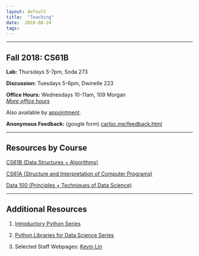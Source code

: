 ```yaml
---
layout: default
title:  "Teaching"
date:  2018-08-24
tags: 
---
```

---
## Fall 2018: CS61B

**Lab:** Thursdays 5-7pm, Soda 273

**Discussion:** Tuesdays 5-6pm, Dwinelle 223  

**Office Hours:** Wednesdays 10-11am, 109 Morgan  
[_More office hours_](https://calendar.google.com/calendar/embed?mode=WEEK&height=600&wkst=1&bgcolor=%23FFFFFF&src=berkeley.edu_6g2e4cd6cj973iltn2gscj2dp4%40group.calendar.google.com&color=%23182C57&ctz=America%2FLos_Angeles)

Also available by <a href="https://mail.google.com/mail/?view=cm&fs=1&to=carlo@berkeley.edu&su=One-on-One Meeting&body=Two notes: Check my OH, Lab, Disc schedule on carloc.me. After exams I will send out a calendar for conference sign ups. Otherwise, email me and we can schedule a time together!">appointment</a>.

**Anonymous Feedback:** (google form) [carloc.me/feedback.html](http://carloc.me/feedback.html)

---

## Resources by Course
[CS61B (Data Structures + Algorithms)](/cs61b)

[CS61A (Structure and Interpretation of Computer Programs)](/cs61a)

[Data 100 (Principles + Techniques of Data Science)](/ds100)

---
## Additional Resources 
1. [Introductory Python Series](/cs61a)

2. [Python Libraries for Data Science Series](/ds100)

3. Selected Staff Webpages: [Kevin Lin](http://kevinl.info)